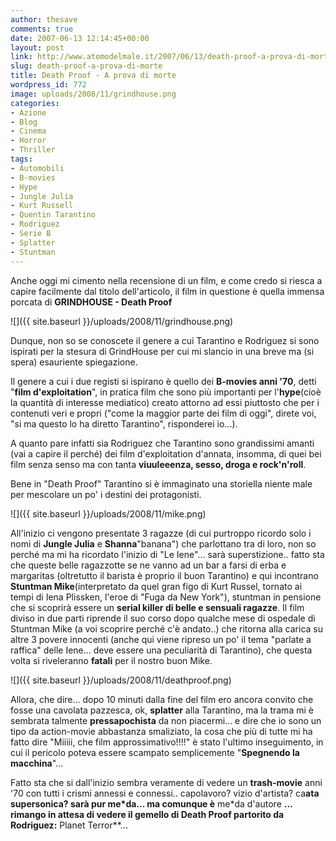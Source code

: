 ```yaml
---
author: thesave
comments: true
date: 2007-06-13 12:14:45+00:00
layout: post
link: http://www.atomodelmale.it/2007/06/13/death-proof-a-prova-di-morte/
slug: death-proof-a-prova-di-morte
title: Death Proof - A prova di morte
wordpress_id: 772
image: uploads/2008/11/grindhouse.png
categories:
- Azione
- Blog
- Cinema
- Horror
- Thriller
tags:
- Automobili
- B-movies
- Hype
- Jungle Julia
- Kurt Russell
- Quentin Tarantino
- Rodriguez
- Serie B
- Splatter
- Stuntman
---
```


Anche oggi mi cimento nella recensione di un film, e come credo si riesca a capire facilmente dal titolo dell'articolo, il film in questione è quella immensa porcata di **GRINDHOUSE - Death Proof**

![]({{ site.baseurl }}/uploads/2008/11/grindhouse.png)

Dunque, non so se conoscete il genere a cui Tarantino e Rodriguez si sono ispirati per la stesura di GrindHouse per cui mi slancio in una breve ma (si spera) esauriente spiegazione.

Il genere a cui i due registi si ispirano è quello dei **B-movies anni '70**, detti "**film d'exploitation**", in pratica film che sono più importanti per l'**hype**(cioè la quantità di interesse mediatico) creato attorno ad essi piuttosto che per i contenuti veri e propri ("come la maggior parte dei film di oggi", direte voi, "si ma questo lo ha diretto Tarantino", risponderei io...).

A quanto pare infatti sia Rodriguez che  Tarantino sono grandissimi amanti (vai a capire il perché) dei film d'exploitation d'annata, insomma, di quei bei film senza senso ma con tanta **viuuleeenza, sesso, droga e rock'n'roll**.

Bene in "Death Proof" Tarantino si è immaginato una storiella niente male per mescolare un po' i destini dei protagonisti.

![]({{ site.baseurl }}/uploads/2008/11/mike.png)

All'inizio ci vengono presentate 3 ragazze (di cui purtroppo ricordo solo i nomi di **Jungle Julia** e **Shanna**"banana") che parlottano tra di loro, non so perché ma mi ha ricordato l'inizio di "Le Iene"... sarà superstizione..  fatto sta che queste belle ragazzotte se ne vanno ad un bar a farsi di erba e margaritas (oltretutto il barista è proprio il buon Tarantino) e qui incontrano **Stuntman Mike**(interpretato da quel gran figo di Kurt Russel, tornato ai tempi di Iena Plissken, l'eroe di "Fuga da New York"), stuntman in pensione che si scoprirà essere un **serial killer di belle e sensuali ragazze**. Il film diviso in due parti riprende il suo corso dopo qualche mese di ospedale di Stuntman Mike (a voi scoprire perché c'è andato..) che ritorna alla carica su altre 3 povere innocenti (anche qui viene ripreso un po' il tema "parlate a raffica" delle Iene... deve essere una peculiarità di Tarantino), che questa volta si riveleranno **fatali** per il nostro buon Mike.

![]({{ site.baseurl }}/uploads/2008/11/deathproof.png)

Allora, che dire... dopo 10 minuti dalla fine del film ero ancora convito che fosse una cavolata pazzesca, ok, **splatter** alla Tarantino, ma la trama mi è sembrata talmente **pressapochista** da non piacermi... e dire che io sono un tipo da action-movie abbastanza smaliziato, la cosa che più di tutte mi ha fatto dire "Miiiii, che film approssimativo!!!!" è stato l'ultimo inseguimento, in cui il pericolo poteva essere scampato semplicemente "**Spegnendo la macchina**"...

Fatto sta che si dall'inizio sembra veramente di vedere un **trash-movie** anni '70 con tutti i crismi annessi e connessi.. capolavoro? vizio d'artista? ca**ata supersonica? sarà pur me*da... ma comunque è** me*da d'autore **... rimango in attesa di vedere il gemello di Death Proof partorito da Rodriguez:** Planet  Terror**...
